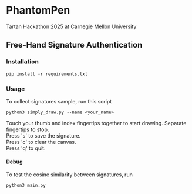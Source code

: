 # PhantomPen
Tartan Hackathon 2025 at Carnegie Mellon University
## Free-Hand Signature Authentication

### Installation
```
pip install -r requirements.txt
```

### Usage
To collect signatures sample, run this script
```
python3 simply_draw.py --name <your_name>
```
Touch your thumb and index fingertips together to start drawing.
Separate fingertips to stop.  
Press 's' to save the signature.  
Press 'c' to clear the canvas.  
Press 'q' to quit.

#### Debug
To test the cosine similarity between signatures, run
```
python3 main.py
```
